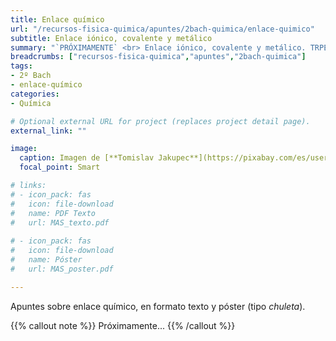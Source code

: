 ```yaml
---
title: Enlace químico
url: "/recursos-fisica-quimica/apuntes/2bach-quimica/enlace-quimico"
subtitle: Enlace iónico, covalente y metálico
summary: "`PRÓXIMAMENTE` <br> Enlace iónico, covalente y metálico. TRPECV y TEV."
breadcrumbs: ["recursos-fisica-quimica","apuntes","2bach-quimica"]
tags:
- 2º Bach
- enlace-químico
categories:
- Química

# Optional external URL for project (replaces project detail page).
external_link: ""

image:
  caption: Imagen de [**Tomislav Jakupec**](https://pixabay.com/es/users/tommyvideo-3092371/) en [Pixabay](https://pixabay.com/es/)
  focal_point: Smart

# links:
# - icon_pack: fas
#   icon: file-download
#   name: PDF Texto
#   url: MAS_texto.pdf
  
# - icon_pack: fas
#   icon: file-download
#   name: Póster
#   url: MAS_poster.pdf

---
```


Apuntes sobre enlace químico, en formato texto y póster (tipo _chuleta_).

{{% callout note %}}
Próximamente...
{{% /callout %}}